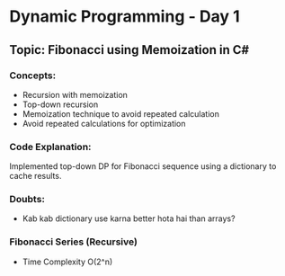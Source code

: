 # Dynamic Programming - Day 1

## Topic: Fibonacci using Memoization in C#

### Concepts:
- Recursion with memoization
- Top-down recursion
- Memoization technique to avoid repeated calculation
- Avoid repeated calculations for optimization

### Code Explanation:
Implemented top-down DP for Fibonacci sequence using a dictionary to cache results.

### Doubts:
- Kab kab dictionary use karna better hota hai than arrays?
### Fibonacci Series (Recursive) 
- Time Complexity O(2^n)